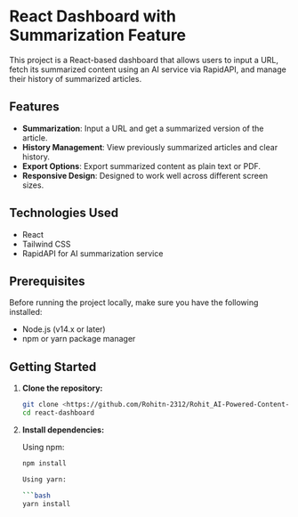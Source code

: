 # React Dashboard with Summarization Feature

This project is a React-based dashboard that allows users to input a URL, fetch its summarized content using an AI service via RapidAPI, and manage their history of summarized articles.

## Features

- **Summarization**: Input a URL and get a summarized version of the article.
- **History Management**: View previously summarized articles and clear history.
- **Export Options**: Export summarized content as plain text or PDF.
- **Responsive Design**: Designed to work well across different screen sizes.

## Technologies Used

- React
- Tailwind CSS
- RapidAPI for AI summarization service

## Prerequisites

Before running the project locally, make sure you have the following installed:

- Node.js (v14.x or later)
- npm or yarn package manager

## Getting Started

1. **Clone the repository:**

   ```bash
   git clone <https://github.com/Rohitn-2312/Rohit_AI-Powered-Content-Summarizer-Dashboard_Frontend>
   cd react-dashboard


2. **Install dependencies:**

   Using npm:

   ```bash
   npm install
   
   Using yarn:

   ```bash
   yarn install
